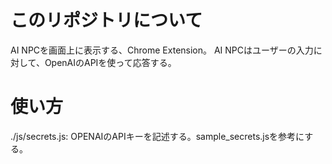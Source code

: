# このリポジトリについて
AI NPCを画面上に表示する、Chrome Extension。
AI NPCはユーザーの入力に対して、OpenAIのAPIを使って応答する。


# 使い方
./js/secrets.js: OPENAIのAPIキーを記述する。sample_secrets.jsを参考にする。